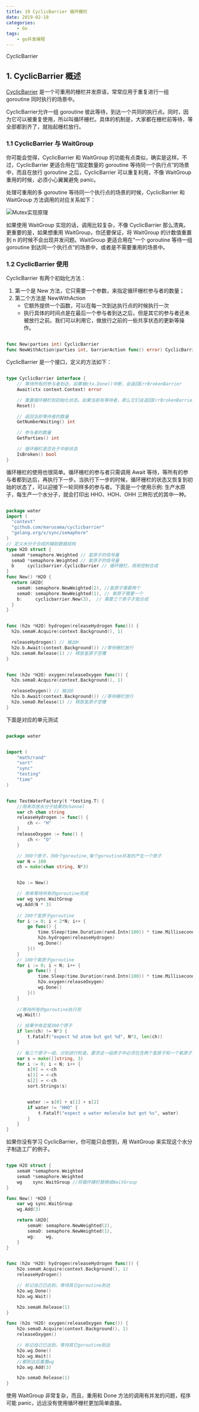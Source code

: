 ```yaml
---
title: 19 CyclicBarrier 循环栅栏
date: 2019-02-18
categories:
    - Go
tags:
    - go并发编程
---
```

CyclicBarrier  
<!-- more -->

## 1. CyclicBarrier 概述
[CyclicBarrier](https://github.com/marusama/cyclicbarrier) 是一个可重用的栅栏并发原语，常常应用于重复进行一组 goroutine 同时执行的场景中。

CyclicBarrier允许一组 goroutine 彼此等待，到达一个共同的执行点。同时，因为它可以被重复使用，所以叫循环栅栏。具体的机制是，大家都在栅栏前等待，等全部都到齐了，就抬起栅栏放行。


### 1.1 CyclicBarrier 与 WaitGroup
你可能会觉得，CyclicBarrier 和 WaitGroup 的功能有点类似，确实是这样。不过，CyclicBarrier 更适合用在“固定数量的 goroutine 等待同一个执行点”的场景中，而且在放行 goroutine 之后，CyclicBarrier 可以重复利用，不像 WaitGroup 重用的时候，必须小心翼翼避免 panic。

处理可重用的多 goroutine 等待同一个执行点的场景的时候，CyclicBarrier 和 WaitGroup 方法调用的对应关系如下：

![Mutex实现原理](/images/go/sync/CyclicBarrier.jpg)

如果使用 WaitGroup 实现的话，调用比较复杂，不像 CyclicBarrier 那么清爽。更重要的是，如果想重用 WaitGroup，你还要保证，将 WaitGroup 的计数值重置到 n 的时候不会出现并发问题。WaitGroup 更适合用在“一个 goroutine 等待一组 goroutine 到达同一个执行点”的场景中，或者是不需要重用的场景中。

### 1.2 CyclicBarrier 使用

CyclicBarrier 有两个初始化方法：
1. 第一个是 New 方法，它只需要一个参数，来指定循环栅栏参与者的数量；
2. 第二个方法是 NewWithAction
    - 它额外提供一个函数，可以在每一次到达执行点的时候执行一次
    - 执行具体的时间点是在最后一个参与者到达之后，但是其它的参与者还未被放行之前。我们可以利用它，做放行之前的一些共享状态的更新等操作。

```go

func New(parties int) CyclicBarrier
func NewWithAction(parties int, barrierAction func() error) CyclicBarrier
```

CyclicBarrier 是一个接口，定义的方法如下：

```go

type CyclicBarrier interface {
    // 等待所有的参与者到达，如果被ctx.Done()中断，会返回ErrBrokenBarrier
    Await(ctx context.Context) error

    // 重置循环栅栏到初始化状态。如果当前有等待者，那么它们会返回ErrBrokenBarrier
    Reset()

    // 返回当前等待者的数量
    GetNumberWaiting() int

    // 参与者的数量
    GetParties() int

    // 循环栅栏是否处于中断状态
    IsBroken() bool
}
```

循环栅栏的使用也很简单。循环栅栏的参与者只需调用 Await 等待，等所有的参与者都到达后，再执行下一步。当执行下一步的时候，循环栅栏的状态又恢复到初始的状态了，可以迎接下一轮同样多的参与者。下面是一个使用示例: 生产水原子，每生产一个水分子，就会打印出 HHO、HOH、OHH 三种形式的其中一种。

```go

package water
import (
  "context"
  "github.com/marusama/cyclicbarrier"
  "golang.org/x/sync/semaphore"
)
// 定义水分子合成的辅助数据结构
type H2O struct {
  semaH *semaphore.Weighted // 氢原子的信号量
  semaO *semaphore.Weighted // 氧原子的信号量
  b     cyclicbarrier.CyclicBarrier // 循环栅栏，用来控制合成
}
func New() *H2O {
  return &H2O{
    semaH: semaphore.NewWeighted(2), //氢原子需要两个
    semaO: semaphore.NewWeighted(1), // 氧原子需要一个
    b:     cyclicbarrier.New(3),  // 需要三个原子才能合成
  }
}


func (h2o *H2O) hydrogen(releaseHydrogen func()) {
  h2o.semaH.Acquire(context.Background(), 1)

  releaseHydrogen() // 输出H
  h2o.b.Await(context.Background()) //等待栅栏放行
  h2o.semaH.Release(1) // 释放氢原子空槽
}


func (h2o *H2O) oxygen(releaseOxygen func()) {
  h2o.semaO.Acquire(context.Background(), 1)

  releaseOxygen() // 输出O
  h2o.b.Await(context.Background()) //等待栅栏放行
  h2o.semaO.Release(1) // 释放氢原子空槽
}
```

下面是对应的单元测试

```go

package water


import (
    "math/rand"
    "sort"
    "sync"
    "testing"
    "time"
)


func TestWaterFactory(t *testing.T) {
    //用来存放水分子结果的channel
    var ch chan string
    releaseHydrogen := func() {
        ch <- "H"
    }
    releaseOxygen := func() {
        ch <- "O"
    }

    // 300个原子，300个goroutine,每个goroutine并发的产生一个原子
    var N = 100
    ch = make(chan string, N*3)


    h2o := New()

    // 用来等待所有的goroutine完成
    var wg sync.WaitGroup
    wg.Add(N * 3)
   
    // 200个氢原子goroutine
    for i := 0; i < 2*N; i++ {
        go func() {
            time.Sleep(time.Duration(rand.Intn(100)) * time.Millisecond)
            h2o.hydrogen(releaseHydrogen)
            wg.Done()
        }()
    }
    // 100个氧原子goroutine
    for i := 0; i < N; i++ {
        go func() {
            time.Sleep(time.Duration(rand.Intn(100)) * time.Millisecond)
            h2o.oxygen(releaseOxygen)
            wg.Done()
        }()
    }
    
    //等待所有的goroutine执行完
    wg.Wait()

    // 结果中肯定是300个原子
    if len(ch) != N*3 {
        t.Fatalf("expect %d atom but got %d", N*3, len(ch))
    }

    // 每三个原子一组，分别进行检查。要求这一组原子中必须包含两个氢原子和一个氧原子，这样才能正确组成一个水分子。
    var s = make([]string, 3)
    for i := 0; i < N; i++ {
        s[0] = <-ch
        s[1] = <-ch
        s[2] = <-ch
        sort.Strings(s)


        water := s[0] + s[1] + s[2]
        if water != "HHO" {
            t.Fatalf("expect a water molecule but got %s", water)
        }
    }
}
```

如果你没有学习 CyclicBarrier，你可能只会想到，用 WaitGroup 来实现这个水分子制造工厂的例子。

```go

type H2O struct {
    semaH *semaphore.Weighted
    semaO *semaphore.Weighted
    wg    sync.WaitGroup //将循环栅栏替换成WaitGroup
}

func New() *H2O {
    var wg sync.WaitGroup
    wg.Add(3)

    return &H2O{
        semaH: semaphore.NewWeighted(2),
        semaO: semaphore.NewWeighted(1),
        wg:    wg,
    }
}


func (h2o *H2O) hydrogen(releaseHydrogen func()) {
    h2o.semaH.Acquire(context.Background(), 1)
    releaseHydrogen()

    // 标记自己已达到，等待其它goroutine到达
    h2o.wg.Done()
    h2o.wg.Wait()

    h2o.semaH.Release(1)
}

func (h2o *H2O) oxygen(releaseOxygen func()) {
    h2o.semaO.Acquire(context.Background(), 1)
    releaseOxygen()

    // 标记自己已达到，等待其它goroutine到达
    h2o.wg.Done()
    h2o.wg.Wait()
    //都到达后重置wg 
    h2o.wg.Add(3)

    h2o.semaO.Release(1)
}
```

使用 WaitGroup 非常复杂，而且，重用和 Done 方法的调用有并发的问题，程序可能 panic，远远没有使用循环栅栏更加简单直接。
